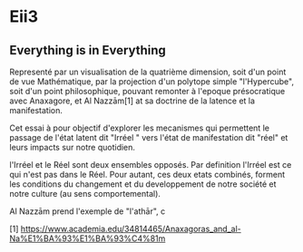 # Eii3
## Everything is in Everything

Representé par un visualisation de la quatrième dimension, soit d'un point de vue Mathématique, par la projection d'un polytope 
simple "l'Hypercube", soit d'un point philosophique, pouvant remonter à l'epoque présocratique avec Anaxagore, et Al Nazzām[1] 
at sa doctrine de la latence et la manifestation.

Cet essai à pour objectif d'explorer les mecanismes qui permettent le passage 
de l'état latent dit "Irréel " vers l'état de manifestation dit "réel" et leurs impacts sur notre quotidien.

l'Irréel et le Réel sont deux ensembles opposés. Par definition l'Irréel est ce qui n'est pas dans le Réel. Pour autant, ces 
deux etats combinés, forment les conditions du changement et du developpement de notre société et notre culture (au sens comportemental).

Al Nazzām prend l'exemple de "l'athār", c


[1] https://www.academia.edu/34814465/Anaxagoras_and_al-Na%E1%BA%93%E1%BA%93%C4%81m
